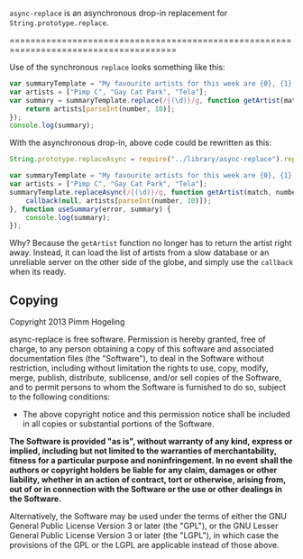 `async-replace` is an asynchronous drop-in replacement for `String.prototype.replace`.

======================================================================================

Use of the synchronous `replace` looks something like this:
```javascript
var summaryTemplate = "My favourite artists for this week are {0}, {1} and {2}.";
var artists = ["Pimp C", "Gay Cat Park", "Tela"];
var summary = summaryTemplate.replace(/{(\d)}/g, function getArtist(match, number, offset, input) {
	return artists[parseInt(number, 10)];
});
console.log(summary);
```

With the asynchronous drop-in, above code could be rewritten as this:
```javascript
String.prototype.replaceAsync = require("../library/async-replace").replaceAsync;

var summaryTemplate = "My favourite artists for this week are {0}, {1} and {2}.";
var artists = ["Pimp C", "Gay Cat Park", "Tela"];
summaryTemplate.replaceAsync(/{(\d)}/g, function getArtist(match, number, offset, input, callback) {
	callback(null, artists[parseInt(number, 10)]);
}, function useSummary(error, summary) {
	console.log(summary);
});
```

Why? Because the `getArtist` function no longer has to return the artist right away. Instead, it can load the list of artists from a slow database or an unreliable server on the other side of the globe, and simply use the `callback` when its ready.

## Copying

Copyright 2013 Pimm Hogeling

async-replace is free software. Permission is hereby granted, free of charge, to any person obtaining a copy of this software and associated documentation files (the "Software"), to deal in the Software without restriction, including without limitation the rights to use, copy, modify, merge, publish, distribute, sublicense, and/or sell copies of the Software, and to permit persons to whom the Software is furnished to do so, subject to the following conditions:

 * The above copyright notice and this permission notice shall be included in all copies or substantial portions of the Software.

**The Software is provided "as is", without warranty of any kind, express or implied, including but not limited to the warranties of merchantability, fitness for a particular purpose and noninfringement. In no event shall the authors or copyright holders be liable for any claim, damages or other liability, whether in an action of contract, tort or otherwise, arising from, out of or in connection with the Software or the use or other dealings in the Software.**

Alternatively, the Software may be used under the terms of either the GNU General Public License Version 3 or later (the "GPL"), or the GNU Lesser General Public License Version 3 or later (the "LGPL"), in which case the provisions of the GPL or the LGPL are applicable instead of those above.
